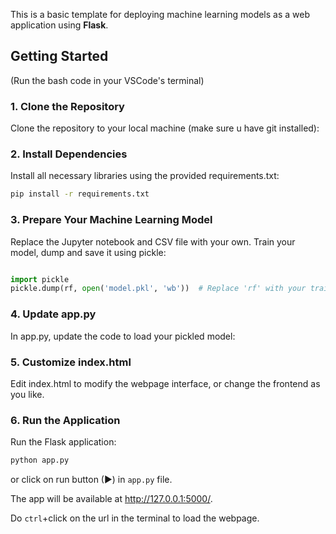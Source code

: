 This is a basic template for deploying machine learning models as a web application using **Flask**.

## Getting Started
(Run the bash code in your VSCode's terminal)

### 1. Clone the Repository
Clone the repository to your local machine (make sure u have git installed):

### 2. Install Dependencies
Install all necessary libraries using the provided requirements.txt:

```bash
pip install -r requirements.txt
```

### 3. Prepare Your Machine Learning Model
Replace the Jupyter notebook and CSV file with your own.
Train your model, dump and save it using pickle:
```python

import pickle
pickle.dump(rf, open('model.pkl', 'wb'))  # Replace 'rf' with your trained model
```

### 4. Update app.py
In app.py, update the code to load your pickled model:


### 5. Customize index.html
Edit index.html to modify the webpage interface, or change the frontend as you like.


### 6. Run the Application
Run the Flask application:

```bash
python app.py
```
or click on run button (▶) in ```app.py``` file.

The app will be available at http://127.0.0.1:5000/.

Do ```ctrl```+click on the url in the terminal to load the webpage.
